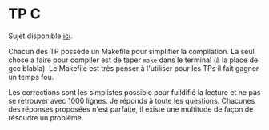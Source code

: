 # TP C

Sujet disponible [ici][link].

Chacun des TP possède un Makefile pour simplifier la compilation.
La seul chose a faire pour compiler est de taper `make` dans le terminal (à la place de gcc blabla).
Le Makefile est très penser à l'utiliser pour les TPs il fait gagner un temps fou.

Les corrections sont les simplistes possible pour fuildifié la lecture et ne pas se retrouver avec 1000 lignes.
Je réponds à toute les questions.
Chacunes des réponses proposées n'est parfaite, il existe une multitude de façon de résoudre un problème.

[link]:https://www.lri.fr/~laveau/ET3-Informatique_1.html
